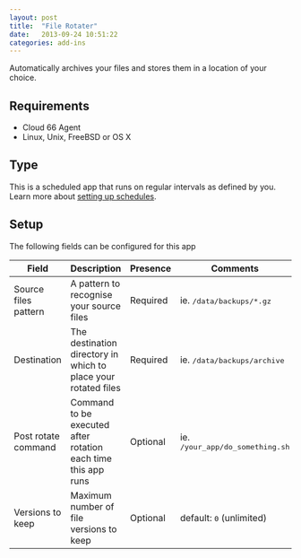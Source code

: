 ```yaml
---
layout: post
title:  "File Rotater"
date:   2013-09-24 10:51:22
categories: add-ins
---
```



<p class="lead">Automatically archives your files and stores them in a location of your choice.</p>

## Requirements
- Cloud 66  Agent
- Linux, Unix, FreeBSD or OS X


## Type
This is a scheduled app that runs on regular intervals as defined by you. Learn more about [setting up schedules](/add-ins/settingup-schedules.html).

## Setup
The following fields can be configured for this app

<table class="table table-bordered table-striped">
    <thead>
        <tr>
            <th>Field</th>
            <th>Description</th>
            <th>Presence</th>
            <th>Comments</th>
        </tr>
    </thead>
    <tbody>
        <tr>
            <td>Source files pattern</td>
            <td>A pattern to recognise your source files</td>
            <td><span class='label label-important'>Required</span></td>
            <td>ie. <kbd>/data/backups/*.gz</kbd></td>
        </tr>
        <tr>
            <td>Destination</td>
            <td>The destination directory in which to place your rotated files</td>
            <td><span class='label label-important'>Required</span></td>
            <td>ie. <kbd>/data/backups/archive</kbd></td>
        </tr>
        <tr>
            <td>Post rotate command</td>
            <td>Command to be executed after rotation each time this app runs</td>
            <td><span class='label'>Optional</span></td>
            <td>ie. <kbd>/your_app/do_something.sh</kbd></td>
        </tr>
        <tr>
            <td>Versions to keep</td>
            <td>Maximum number of file versions to keep</td>
            <td><span class='label'>Optional</span></td>
            <td>default: <kbd>0</kbd> (unlimited)</td>
        </tr>
    </tbody>
</table>